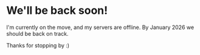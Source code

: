 # We'll be back soon!

I'm currently on the move, and my servers are offline. By January 2026 we should be back on track.

Thanks for stopping by :)